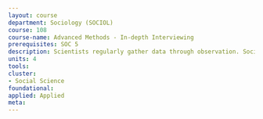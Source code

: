 ```yaml
---
layout: course 
department: Sociology (SOCIOL)
course: 108
course-name: Advanced Methods - In-depth Interviewing
prerequisites: SOC 5
description: Scientists regularly gather data through observation. Sociologists can go a step further and ask the objects of their studies about their lives and thoughts. This upper-level course teaches students how to engage in scientific research using question-based data. It involves a mix of classroom and hands-on learning, culminating in an independent research paper.
units: 4
tools: 
cluster:
- Social Science
foundational: 
applied: Applied
meta: 
---
```

